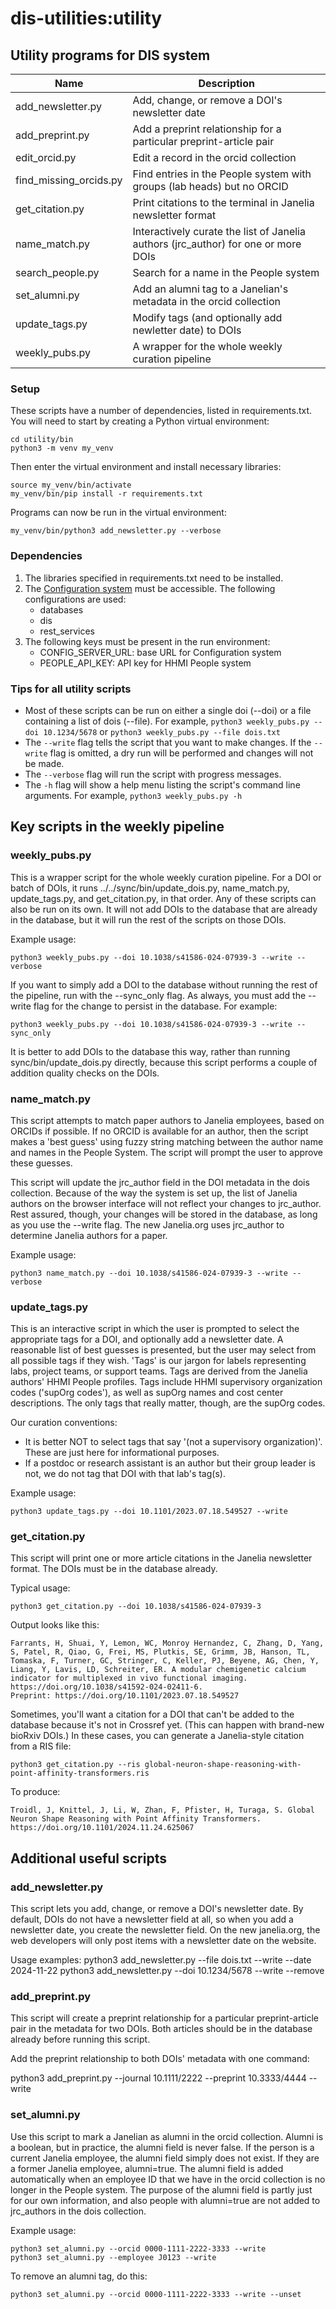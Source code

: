 # dis-utilities:utility

## Utility programs for DIS system

| Name                       | Description                                                                         |
| -------------------------- | ----------------------------------------------------------------------------------- |
| add_newsletter.py          | Add, change, or remove a DOI's newsletter date                                      |
| add_preprint.py            | Add a preprint relationship for a particular preprint-article pair                  |
| edit_orcid.py              | Edit a record in the orcid collection                                               |
| find_missing_orcids.py     | Find entries in the People system with groups (lab heads) but no ORCID              |
| get_citation.py            | Print citations to the terminal in Janelia newsletter format                        |
| name_match.py              | Interactively curate the list of Janelia authors (jrc_author) for one or more DOIs  |
| search_people.py           | Search for a name in the People system                                              |
| set_alumni.py              | Add an alumni tag to a Janelian's metadata in the orcid collection                  |
| update_tags.py             | Modify tags (and optionally add newletter date) to DOIs                             |
| weekly_pubs.py             | A wrapper for the whole weekly curation pipeline                                    |


### Setup

These scripts have a number of dependencies, listed in requirements.txt. 
You will need to start by creating a Python virtual environment:

    cd utility/bin
    python3 -m venv my_venv

Then enter the virtual environment and install necessary libraries:

    source my_venv/bin/activate
    my_venv/bin/pip install -r requirements.txt

Programs can now be run in the virtual environment:

    my_venv/bin/python3 add_newsletter.py --verbose

### Dependencies

1. The libraries specified in requirements.txt need to be installed.
2. The [Configuration system](https://github.com/JaneliaSciComp/configurator) must be accessible. The following configurations are used:
    - databases
    - dis
    - rest_services
3. The following keys must be present in the run environment:
    - CONFIG_SERVER_URL: base URL for Configuration system
    - PEOPLE_API_KEY: API key for HHMI People system

### Tips for all utility scripts

* Most of these scripts can be run on either a single doi (--doi) or a file containing a list of dois (--file). For example, `python3 weekly_pubs.py --doi 10.1234/5678` or `python3 weekly_pubs.py --file dois.txt`
* The `--write` flag tells the script that you want to make changes. If the `--write` flag is omitted, a dry run will be performed and changes will not be made.
* The `--verbose` flag will run the script with progress messages.
* The `-h` flag will show a help menu listing the script's command line arguments. For example, `python3 weekly_pubs.py -h`

## Key scripts in the weekly pipeline

### weekly_pubs.py

This is a wrapper script for the whole weekly curation pipeline. 
For a DOI or batch of DOIs, it runs ../../sync/bin/update_dois.py, name_match.py, update_tags.py, and get_citation.py, in that order.
Any of these scripts can also be run on its own.
It will not add DOIs to the database that are already in the database, but it will run the rest of the scripts on those DOIs.

Example usage:

    python3 weekly_pubs.py --doi 10.1038/s41586-024-07939-3 --write --verbose

If you want to simply add a DOI to the database without running the rest of the pipeline, run with the --sync_only flag. As always, you must add the --write flag for the change to persist in the database.
For example:

    python3 weekly_pubs.py --doi 10.1038/s41586-024-07939-3 --write --sync_only

It is better to add DOIs to the database this way, rather than running sync/bin/update_dois.py directly, because this script performs a couple of addition quality checks on the DOIs.

### name_match.py

This script attempts to match paper authors to Janelia employees, based on ORCIDs if possible.
If no ORCID is available for an author, then the script makes a 'best guess' using fuzzy string matching between the author name and names in the People System.
The script will prompt the user to approve these guesses.

This script will update the jrc_author field in the DOI metadata in the dois collection. 
Because of the way the system is set up, the list of Janelia authors on the browser interface will not reflect your changes to jrc_author. 
Rest assured, though, your changes will be stored in the database, as long as you use the --write flag. 
The new Janelia.org uses jrc_author to determine Janelia authors for a paper.

Example usage:

    python3 name_match.py --doi 10.1038/s41586-024-07939-3 --write --verbose

### update_tags.py

This is an interactive script in which the user is prompted to select the appropriate tags for a DOI, and optionally add a newsletter date. 
A reasonable list of best guesses is presented, but the user may select from all possible tags if they wish.
'Tags' is our jargon for labels representing labs, project teams, or support teams. 
Tags are derived from the Janelia authors' HHMI People profiles. 
Tags include HHMI supervisory organization codes ('supOrg codes'), as well as supOrg names and cost center descriptions.
The only tags that really matter, though, are the supOrg codes. 

Our curation conventions:
* It is better NOT to select tags that say '(not a supervisory organization)'. These are just here for informational purposes.
* If a postdoc or research assistant is an author but their group leader is not, we do not tag that DOI with that lab's tag(s).

Example usage:

    python3 update_tags.py --doi 10.1101/2023.07.18.549527 --write

### get_citation.py

This script will print one or more article citations in the Janelia newsletter format. The DOIs must be in the database already. 

Typical usage:

    python3 get_citation.py --doi 10.1038/s41586-024-07939-3

Output looks like this:

    Farrants, H, Shuai, Y, Lemon, WC, Monroy Hernandez, C, Zhang, D, Yang, S, Patel, R, Qiao, G, Frei, MS, Plutkis, SE, Grimm, JB, Hanson, TL, Tomaska, F, Turner, GC, Stringer, C, Keller, PJ, Beyene, AG, Chen, Y, Liang, Y, Lavis, LD, Schreiter, ER. A modular chemigenetic calcium indicator for multiplexed in vivo functional imaging. https://doi.org/10.1038/s41592-024-02411-6.
    Preprint: https://doi.org/10.1101/2023.07.18.549527

Sometimes, you'll want a citation for a DOI that can't be added to the database because it's not in Crossref yet. 
(This can happen with brand-new bioRxiv DOIs.) 
In these cases, you can generate a Janelia-style citation from a RIS file:

    python3 get_citation.py --ris global-neuron-shape-reasoning-with-point-affinity-transformers.ris 

To produce:

    Troidl, J, Knittel, J, Li, W, Zhan, F, Pfister, H, Turaga, S. Global Neuron Shape Reasoning with Point Affinity Transformers. https://doi.org/10.1101/2024.11.24.625067

## Additional useful scripts

### add_newsletter.py

This script lets you add, change, or remove a DOI's newsletter date. 
By default, DOIs do not have a newsletter field at all, so when you add a newsletter date, you create the newsletter field.
On the new janelia.org, the web developers will only post items with a newsletter date on the website.

Usage examples:
    python3 add_newsletter.py --file dois.txt --write --date 2024-11-22
    python3 add_newsletter.py --doi 10.1234/5678 --write --remove

### add_preprint.py

This script will create a preprint relationship for a particular preprint-article pair in the metadata for two DOIs.
Both articles should be in the database already before running this script.

Add the preprint relationship to both DOIs' metadata with one command: 

python3 add_preprint.py --journal 10.1111/2222 --preprint 10.3333/4444 --write 

### set_alumni.py

Use this script to mark a Janelian as alumni in the orcid collection. 
Alumni is a boolean, but in practice, the alumni field is never false. 
If the person is a current Janelia employee, the alumni field simply does not exist. 
If they are a former Janelia employee, alumni=true.
The alumni field is added automatically when an employee ID that we have in the orcid collection is no longer in the People system. 
The purpose of the alumni field is partly just for our own information, and also people with alumni=true are not added to jrc_authors in the dois collection.

Example usage:

    python3 set_alumni.py --orcid 0000-1111-2222-3333 --write 
    python3 set_alumni.py --employee J0123 --write 

To remove an alumni tag, do this: 

    python3 set_alumni.py --orcid 0000-1111-2222-3333 --write --unset 